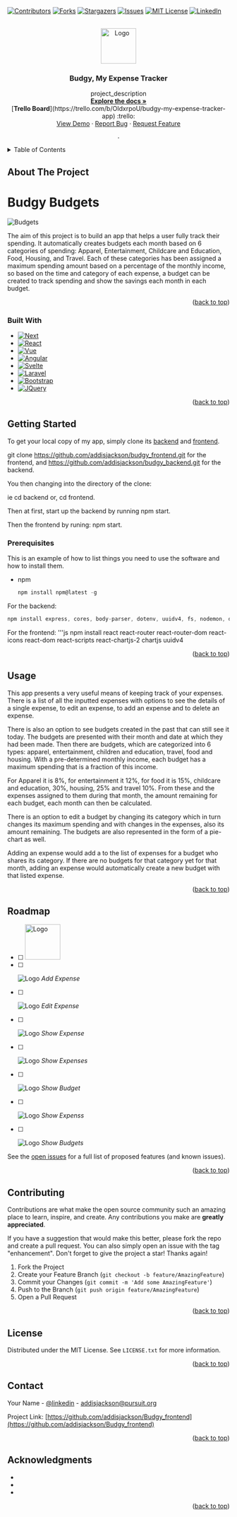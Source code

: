 
<a name="readme-top"></a>

[![Contributors][contributors-shield]][contributors-url]
[![Forks][forks-shield]][forks-url]
[![Stargazers][stars-shield]][stars-url]
[![Issues][issues-shield]][issues-url]
[![MIT License][license-shield]][license-url]
[![LinkedIn][linkedin-shield]][linkedin-url]



<!-- PROJECT LOGO -->
<br />
<div align="center">
  <a href="https://github.com/addisjackson/Budgy-frontend">
    <img src="/images/460x0w.webp" alt="Logo" width="80" height="80">
  </a>

<h3 align="center">Budgy, My Expense Tracker</h3>

  <p align="center">
    project_description 
    <br />
    <a href="https://github.com/addisjackson/Budgy-frontend"><strong>Explore the docs »</strong></a>
    <br />
   [<strong>Trello Board</strong>](https://trello.com/b/OIdxrpoU/budgy-my-expense-tracker-app) :trello:
    <br />
    <a href="https://github.com/addisjackson/Budgy_frontend">View Demo</a>
    ·
    <a href="https://github.com/addisjackson/Budgy_frontend/issues/new?labels=bug&template=bug-report---.md">Report Bug</a>
    ·
    <a href="https://github.com/addisjackson/Budgy_frontend/issues/new?labels=enhancement&template=feature-request---.md">Request Feature</a>

    .
  </p>
</div>



<!-- TABLE OF CONTENTS -->
<details>
  <summary>Table of Contents</summary>
  <ol>
    <li>
      <a href="#about-the-project">About The Project</a>
      <ul>
        <li><a href="#built-with">Built With</a></li>
      </ul>
    </li>
    <li>
      <a href="#getting-started">Getting Started</a>
      <ul>
        <li><a href="#prerequisites">Prerequisites</a></li>
        <li><a href="#installation">Installation</a></li>
      </ul>
    </li>
    <li><a href="#usage">Usage</a></li>
    <li><a href="#roadmap">Roadmap</a></li>
    <li><a href="#contributing">Contributing</a></li>
    <li><a href="#license">License</a></li>
    <li><a href="#contact">Contact</a></li>
    <li><a href="#acknowledgments">Acknowledgments</a></li>
  </ol>
</details>



<!-- ABOUT THE PROJECT -->
## About The Project

# Budgy Budgets

![Budgets](/images/Budgets.png)

The aim of this project is to build an app that helps a user fully track their spending. It automatically creates budgets each month based on 6 categories of spending: Apparel, Entertainment, Childcare and Education, Food, Housing, and Travel. Each of these categories has been assigned a maximum spending amount based on a percentage of the monthly income, so based on the time and category of each expense, a budget can be created to track spending and show the savings each month in each budget.


<p align="right">(<a href="#readme-top">back to top</a>)</p>



### Built With

* [![Next][Next.js]][Next-url]
* [![React][React.js]][React-url]
* [![Vue][Vue.js]][Vue-url]
* [![Angular][Angular.io]][Angular-url]
* [![Svelte][Svelte.dev]][Svelte-url]
* [![Laravel][Laravel.com]][Laravel-url]
* [![Bootstrap][Bootstrap.com]][Bootstrap-url]
* [![JQuery][JQuery.com]][JQuery-url]

<p align="right">(<a href="#readme-top">back to top</a>)</p>



<!-- GETTING STARTED -->
## Getting Started

To get your local copy of my app, simply clone its [backend](https://github.com/addisjackson/budgy_backend) and [frontend](https://github.com/addisjackson/budgy_frontend). 

git clone https://github.com/addisjackson/budgy_frontend.git for the frontend, and https://github.com/addisjackson/budgy_backend.git for the backend.

You then changing into the directory of the clone:

  ie cd backend or,
      cd frontend.

Then at first, start up the backend by running 
      npm start.

Then the frontend by runing:
      npm start.

### Prerequisites

This is an example of how to list things you need to use the software and how to install them.
* npm
  ```js
  npm install npm@latest -g
  ```
For the backend: 
  ```js
  npm install express, cores, body-parser, dotenv, uuidv4, fs, nodemon, db, pg, pg-promise
  ```
For the frontend:
  '''js
  npm install react react-router react-router-dom react-icons react-dom react-scripts react-chartjs-2 chartjs uuidv4

<p align="right">(<a href="#readme-top">back to top</a>)</p>



<!-- USAGE EXAMPLES -->
## Usage

This app presents a very useful means of keeping track of your expenses. There is a list of all the inputted expenses with options to see the details of a single expense, to edit an expense, to add an expense and to delete an expense. 

There is also an option to see budgets created in the past that can still see it today. The budgets are presented with their month and date at which they had been made. Then there are budgets, which are categorized into 6 types: apparel, entertainment, children and education, travel, food and housing. With a pre-determined monthly income, each budget has a maximum spending that is a fraction of this income.

For Apparel it is 8%, for entertainment it 12%, for food it is 15%, childcare and education, 30%, housing, 25% and travel 10%. From these and the expenses assigned to them during that month, the amount remaining for each budget, each month can then be calculated. 

There is an option to edit a budget by changing its category which in turn changes its maximum spending and with changes in the expenses, also its amount remaining. The budgets are also represented in the form of a pie-chart as well.

Adding an expense would add a to the list of expenses for a budget who shares its category. If there are no budgets for that category yet for that month, adding an expense would automatically create a new budget with that listed expense.

<p align="right">(<a href="#readme-top">back to top</a>)</p>



<!-- ROADMAP -->
## Roadmap

- [ ] <a href="https://github.com/addisjackson/Budgy-frontend">
    <img src="/images//460x0w.webp" alt="Logo" width="80" height="80">
  </a>
- [ ] <p class="AddExpense">
  <img src="/images/AddExpense.png" alt="Logo" title="Logo title">
  <em>Add Expense</em>
</p>

- [ ] <p class="EditExpense">
  <img src="/images/EditExpense.png" alt="Logo" title="Logo title">
  <em>Edit Expense</em>
</p>

- [ ] <p class="Expense">
  <img src="/images/Expense.png" alt="Logo" title="Logo title">
  <em>Show Expense</em>
</p>

- [ ] <p class="Expenses">
  <img src="/images/Expenses.png" alt="Logo" title="Logo title">
  <em>Show Expenses</em>
</p>

- [ ] <p class="Budget">
  <img src="/images/Budget.png" alt="Logo" title="Logo title">
  <em>Show Budget</em>
</p>

- [ ] <p class="Expenses">
  <img src="/images/Expenses.png" alt="Logo" title="Logo title">
  <em>Show Expenss</em>
</p>

- [ ] <p class="Show Budgets">
  <img src="/images/Budgets.png" alt="Logo" title="Logo title">
  <em>Show Budgets</em>
</p>




See the [open issues](https://github.com/addisjackson/Budgy_frontend/issues) for a full list of proposed features (and known issues).

<p align="right">(<a href="#readme-top">back to top</a>)</p>



<!-- CONTRIBUTING -->
## Contributing

Contributions are what make the open source community such an amazing place to learn, inspire, and create. Any contributions you make are **greatly appreciated**.

If you have a suggestion that would make this better, please fork the repo and create a pull request. You can also simply open an issue with the tag "enhancement".
Don't forget to give the project a star! Thanks again!

1. Fork the Project
2. Create your Feature Branch (`git checkout -b feature/AmazingFeature`)
3. Commit your Changes (`git commit -m 'Add some AmazingFeature'`)
4. Push to the Branch (`git push origin feature/AmazingFeature`)
5. Open a Pull Request

<p align="right">(<a href="#readme-top">back to top</a>)</p>



<!-- LICENSE -->
## License

Distributed under the MIT License. See `LICENSE.txt` for more information.

<p align="right">(<a href="#readme-top">back to top</a>)</p>



<!-- CONTACT -->
## Contact

Your Name - [@linkedin](https://www.linkedin.com/in/addisjackson) - addisjackson@pursuit.org

Project Link: [https://github.com/addisjackson/Budgy_frontend](https://github.com/addisjackson/Budgy_frontend)

<p align="right">(<a href="#readme-top">back to top</a>)</p>



<!-- ACKNOWLEDGMENTS -->
## Acknowledgments

* []()
* []()
* []()

<p align="right">(<a href="#readme-top">back to top</a>)</p>



<!-- MARKDOWN LINKS & IMAGES -->
<!-- https://www.markdownguide.org/basic-syntax/#reference-style-links -->
[contributors-shield]: https://img.shields.io/github/contributors/addisjackson/Budgy_frontend.svg?style=for-the-badge
[contributors-url]: https://github.com/addisjackson/Budgy_frontend/graphs/contributors
[forks-shield]: https://img.shields.io/github/forks/addisjackson/Budgy_frontend.svg?style=for-the-badge
[forks-url]: https://github.com/addisjackson/Budgy_frontend/network/members
[stars-shield]: https://img.shields.io/github/stars/addisjackson/Budgy_frontend.svg?style=for-the-badge
[stars-url]: https://github.com/addisjackson/Budgy_frontend/stargazers
[issues-shield]: https://img.shields.io/github/issues/addisjackson/Budgy_frontend.svg?style=for-the-badge
[issues-url]: https://github.com/addisjackson/Budgy_frontend/issues
[license-shield]: https://img.shields.io/github/license/addisjackson/Budgy_frontend.svg?style=for-the-badge
[license-url]: https://github.com/addisjackson/Budgy_frontend/blob/master/LICENSE.txt
[linkedin-shield]: https://img.shields.io/badge/-LinkedIn-black.svg?style=for-the-badge&logo=linkedin&colorB=555
[linkedin-url]: https://linkedin.com/in/AddisJackson
[product-screenshot]: images/screenshot.png
[Next.js]: https://img.shields.io/badge/next.js-000000?style=for-the-badge&logo=nextdotjs&logoColor=white
[Next-url]: https://nextjs.org/
[React.js]: https://img.shields.io/badge/React-20232A?style=for-the-badge&logo=react&logoColor=61DAFB
[React-url]: https://reactjs.org/
[Vue.js]: https://img.shields.io/badge/Vue.js-35495E?style=for-the-badge&logo=vuedotjs&logoColor=4FC08D
[Vue-url]: https://vuejs.org/
[Angular.io]: https://img.shields.io/badge/Angular-DD0031?style=for-the-badge&logo=angular&logoColor=white
[Angular-url]: https://angular.io/
[Svelte.dev]: https://img.shields.io/badge/Svelte-4A4A55?style=for-the-badge&logo=svelte&logoColor=FF3E00
[Svelte-url]: https://svelte.dev/
[Laravel.com]: https://img.shields.io/badge/Laravel-FF2D20?style=for-the-badge&logo=laravel&logoColor=white
[Laravel-url]: https://laravel.com
[Bootstrap.com]: https://img.shields.io/badge/Bootstrap-563D7C?style=for-the-badge&logo=bootstrap&logoColor=white
[Bootstrap-url]: https://getbootstrap.com
[JQuery.com]: https://img.shields.io/badge/jQuery-0769AD?style=for-the-badge&logo=jquery&logoColor=white
[JQuery-url]: https://jquery.com 
